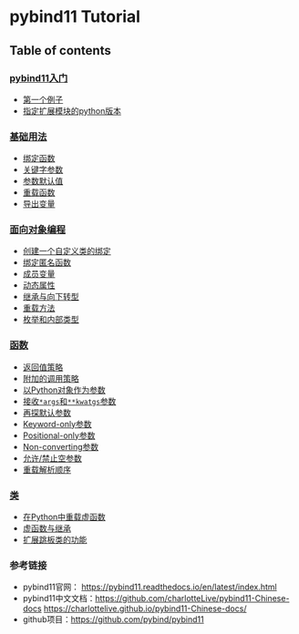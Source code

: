 # pybind11 Tutorial

## Table of contents

### [pybind11入门](getting_started)
- [第一个例子](getting_started/hello)
- [指定扩展模块的python版本](getting_started/specify_python_version)

### [基础用法](basic_features)
- [绑定函数](basic_features/binding_functions)
- [关键字参数](basic_features/keyword_arguments)
- [参数默认值](basic_features/default_arguments)
- [重载函数](basic_features/overloaded_functions)
- [导出变量](basic_features/exporting_variables)

### [面向对象编程](object_oriented_code)
- [创建一个自定义类的绑定](object_oriented_code/binding_custom_types)
- [绑定匿名函数](object_oriented_code/binding_lambda_functions)
- [成员变量](object_oriented_code/instance_and_static_fields)
- [动态属性](object_oriented_code/dynamic_attributes)
- [继承与向下转型](object_oriented_code/inheritance_and_automatic_downcasting)
- [重载方法](object_oriented_code/overloaded_methods)
- [枚举和内部类型](object_oriented_code/enumarations_and_internal_types)

### [函数](functions)
- [返回值策略](functions/return_value_policies)
- [附加的调用策略](functions/additional_call_policies)
- [以Python对象作为参数](functions/python_objects_as_arguments)
- [接收`*args`和`**kwatgs`参数](functions/accepting_args_and_kwargs)
- [再探默认参数](functions/default_arguments_revisited)
- [Keyword-only参数](functions/keyword_only_arguments)
- [Positional-only参数](functions/positional_only_arguments)
- [Non-converting参数](functions/non_converting_arguments)
- [允许/禁止空参数](functions/allow_prohibiting_none_arguments)
- [重载解析顺序](functions/overload_resolution_order)

### [类](classes)
- [在Python中重载虚函数](classes/overriding_virtual_functions)
- [虚函数与继承](classes/combining_virtual_functions_and_inheritance)
- [扩展跳板类的功能](classes/extended_trampoline_class_functionality)

### 参考链接

- pybind11官网： <https://pybind11.readthedocs.io/en/latest/index.html>
- pybind11中文文档：<https://github.com/charlotteLive/pybind11-Chinese-docs> <https://charlottelive.github.io/pybind11-Chinese-docs/>
- github项目：<https://github.com/pybind/pybind11>
